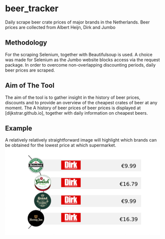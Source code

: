 # beer_tracker
Daily scrape beer crate prices of major brands in the Netherlands. 
Beer prices are collected from Albert Heijn, Dirk and Jumbo

## Methodology
For the scraping Selenium, together with Beautifulsoup is used. A choice was made for Selenium as the Jumbo website blocks access via the request package.
In order to overcome non-overlapping discounting periods, daily beer prices are scraped.

## Aim of The Tool
The aim of the tool is to gather insight in the history of beer prices, discounts and to provide an overview of the cheapest crates of beer at any moment.
The A history of beer prices of beer prices is displayed at [dijkstrar.github.io], together with daily information on cheapest beers.

## Example
A relatively relatively straightforward image will highlight which brands can be obtained for the lowest price at which supermarket.
![alt text](<output.png>)
